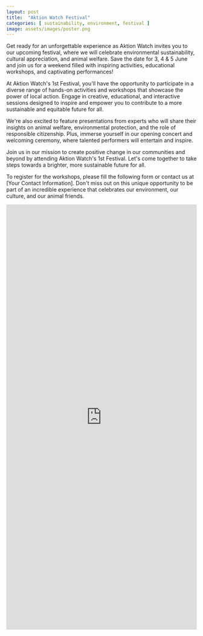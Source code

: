 ```yaml
---
layout: post
title:  "Aktion Watch Festival"
categories: [ sustainability, environment, festival ]
image: assets/images/poster.png
---
```

Get ready for an unforgettable experience as Aktion Watch invites you to our upcoming festival, where we will celebrate environmental sustainability, cultural appreciation, and animal welfare. Save the date for 3, 4 & 5 June and join us for a weekend filled with inspiring activities, educational workshops, and captivating performances!

At Aktion Watch's 1st Festival, you'll have the opportunity to participate in a diverse range of hands-on activities and workshops that showcase the power of local action. Engage in creative, educational, and interactive sessions designed to inspire and empower you to contribute to a more sustainable and equitable future for all.

We're also excited to feature presentations from experts who will share their insights on animal welfare, environmental protection, and the role of responsible citizenship. Plus, immerse yourself in our opening concert and welcoming ceremony, where talented performers will entertain and inspire.

Join us in our mission to create positive change in our communities and beyond by attending Aktion Watch's 1st Festival. Let's come together to take steps towards a brighter, more sustainable future for all.

To register for the workshops, please fill the following form or contact us at [Your Contact Information]. Don't miss out on this unique opportunity to be part of an incredible experience that celebrates our environment, our culture, and our animal friends.

<iframe src="https://docs.google.com/forms/d/e/1FAIpQLSdC_p2sMRBCg2cB9WD051ZHV903CLTN4NOxwzO9xv7WTZMWpg/viewform?embedded=true" width="100%" height="1122" frameborder="0" marginheight="0" marginwidth="0">Loading…</iframe>






